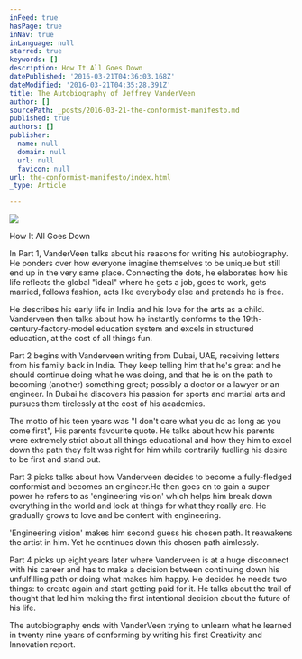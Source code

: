 ```yaml
---
inFeed: true
hasPage: true
inNav: true
inLanguage: null
starred: true
keywords: []
description: How It All Goes Down
datePublished: '2016-03-21T04:36:03.168Z'
dateModified: '2016-03-21T04:35:28.391Z'
title: The Autobiography of Jeffrey VanderVeen
author: []
sourcePath: _posts/2016-03-21-the-conformist-manifesto.md
published: true
authors: []
publisher:
  name: null
  domain: null
  url: null
  favicon: null
url: the-conformist-manifesto/index.html
_type: Article

---
```

![](https://s3-us-west-2.amazonaws.com/the-grid-img/p/ca6fc7475416f5930663f5eb8f0c41ab82b81e1d.jpg)

How It All Goes Down

In Part 1, VanderVeen talks about his reasons for writing
his autobiography. He ponders over how everyone imagine themselves to be unique
but still end up in the very same place. Connecting the dots, he elaborates how
his life reflects the global "ideal" where he gets a job, goes to work, gets
married, follows fashion, acts like everybody else and pretends he is free. 

He describes his early life in India and his love for the
arts as a child. Vanderveen then talks about how he instantly conforms to the
19th-century-factory-model education system and excels in structured
education, at the cost of all things fun.

Part 2 begins with Vanderveen writing from Dubai, UAE,
receiving letters from his family back in India. They keep telling him that he's
great and he should continue doing what he was doing, and that he is on the
path to becoming (another) something great; possibly a doctor or a lawyer or an
engineer. In Dubai he discovers his passion for sports and martial arts and
pursues them tirelessly at the cost of his academics.

The motto of his teen years was "I don't care what you do as
long as you come first", His parents favourite quote. He talks about how his parents were extremely
strict about all things educational and how they him to excel down the path
they felt was right for him while contrarily fuelling his desire to be first
and stand out.

Part 3 picks talks about how Vanderveen decides to become a fully-fledged
conformist and becomes an engineer.He
then goes on to gain a super power he refers to as 'engineering vision' which
helps him break down everything in the world and look at things for what they
really are. He gradually grows to love and be content with engineering.

'Engineering vision' makes him second guess his chosen
path. It reawakens the artist in him. Yet he continues down this chosen path aimlessly.

Part 4 picks up eight years later where Vanderveen is at a
huge disconnect with his career and has to make a decision between continuing
down his unfulfilling path or doing what makes him happy. He decides he needs
two things: to create again and start getting paid for it. He talks about the
trail of thought that led him making the first intentional decision about the
future of his life.

The autobiography ends with VanderVeen trying to unlearn
what he learned in twenty nine years of conforming by writing his first
Creativity and Innovation report.